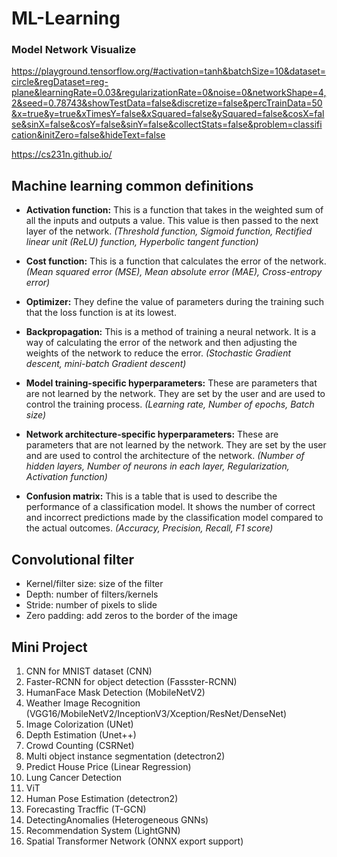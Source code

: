 # ML-Learning

### Model Network Visualize
https://playground.tensorflow.org/#activation=tanh&batchSize=10&dataset=circle&regDataset=reg-plane&learningRate=0.03&regularizationRate=0&noise=0&networkShape=4,2&seed=0.78743&showTestData=false&discretize=false&percTrainData=50&x=true&y=true&xTimesY=false&xSquared=false&ySquared=false&cosX=false&sinX=false&cosY=false&sinY=false&collectStats=false&problem=classification&initZero=false&hideText=false


https://cs231n.github.io/


## Machine learning common definitions

- <b>Activation function:</b> This is a function that takes in the weighted sum of all the inputs and outputs a value. This value is then passed to the next layer of the network. <i>(Threshold function, Sigmoid function, Rectified linear unit (ReLU) function, Hyperbolic tangent function)</i>

- <b>Cost function:</b> This is a function that calculates the error of the network. <i>(Mean squared error (MSE), Mean absolute error (MAE), Cross-entropy error)</i>

- <b>Optimizer:</b> They define the value of parameters during the training such that the loss function is at its lowest.

- <b>Backpropagation:</b> This is a method of training a neural network. It is a way of calculating the error of the network and then adjusting the weights of the network to reduce the error. <i>(Stochastic Gradient descent, mini-batch Gradient descent)</i>

- <b>Model training-specific hyperparameters:</b> These are parameters that are not learned by the network. They are set by the user and are used to control the training process. <i>(Learning rate, Number of epochs, Batch size)</i>

- <b>Network architecture-specific hyperparameters:</b> These are parameters that are not learned by the network. They are set by the user and are used to control the architecture of the network. <i>(Number of hidden layers, Number of neurons in each layer, Regularization, Activation function)</i>

- <b>Confusion matrix:</b> This is a table that is used to describe the performance of a classification model. It shows the number of correct and incorrect predictions made by the classification model compared to the actual outcomes. <i>(Accuracy, Precision, Recall, F1 score)</i>

## Convolutional filter

- Kernel/filter size: size of the filter
- Depth: number of filters/kernels
- Stride: number of pixels to slide
- Zero padding: add zeros to the border of the image

## Mini Project

1. CNN for MNIST dataset (CNN)
2. Faster-RCNN for object detection (Fassster-RCNN)
3. HumanFace Mask Detection (MobileNetV2)
4. Weather Image Recognition (VGG16/MobileNetV2/InceptionV3/Xception/ResNet/DenseNet)
5. Image Colorization (UNet)
6. Depth Estimation (Unet++)
7. Crowd Counting (CSRNet)
8. Multi object instance segmentation (detectron2)
9. Predict House Price (Linear Regression)
10. Lung Cancer Detection
11. ViT
12. Human Pose Estimation (detectron2)  
13. Forecasting Tracffic (T-GCN)
14. DetectingAnomalies (Heterogeneous GNNs)
15. Recommendation System (LightGNN)
16. Spatial Transformer Network (ONNX export support)






